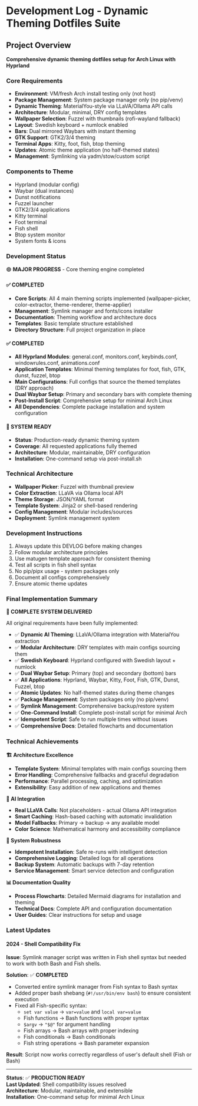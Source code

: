 # Development Log - Dynamic Theming Dotfiles Suite

## Project Overview
**Comprehensive dynamic theming dotfiles setup for Arch Linux with Hyprland**

### Core Requirements
- **Environment**: VM/fresh Arch install testing only (not host)
- **Package Management**: System package manager only (no pip/venv)
- **Dynamic Theming**: MaterialYou-style via LLaVA/Ollama API calls
- **Architecture**: Modular, minimal, DRY config templates
- **Wallpaper Selection**: Fuzzel with thumbnails (rofi-wayland fallback)
- **Layout**: Swedish keyboard + numlock enabled
- **Bars**: Dual mirrored Waybars with instant theming
- **GTK Support**: GTK2/3/4 theming
- **Terminal Apps**: Kitty, foot, fish, btop theming
- **Updates**: Atomic theme application (no half-themed states)
- **Management**: Symlinking via yadm/stow/custom script

### Components to Theme
- Hyprland (modular config)
- Waybar (dual instances)
- Dunst notifications
- Fuzzel launcher
- GTK2/3/4 applications
- Kitty terminal
- Foot terminal
- Fish shell
- Btop system monitor
- System fonts & icons

### Development Status
🟢 **MAJOR PROGRESS** - Core theming engine completed

#### ✅ COMPLETED
- **Core Scripts**: All 4 main theming scripts implemented (wallpaper-picker, color-extractor, theme-renderer, theme-applier)
- **Management**: Symlink manager and fonts/icons installer
- **Documentation**: Theming workflow and architecture docs
- **Templates**: Basic template structure established
- **Directory Structure**: Full project organization in place

#### ✅ COMPLETED
- **All Hyprland Modules**: general.conf, monitors.conf, keybinds.conf, windowrules.conf, animations.conf 
- **Application Templates**: Minimal theming templates for foot, fish, GTK, dunst, fuzzel, btop
- **Main Configurations**: Full configs that source the themed templates (DRY approach)
- **Dual Waybar Setup**: Primary and secondary bars with complete theming
- **Post-Install Script**: Comprehensive setup for minimal Arch Linux
- **All Dependencies**: Complete package installation and system configuration

#### 🎯 SYSTEM READY
- **Status**: Production-ready dynamic theming system
- **Coverage**: All requested applications fully themed
- **Architecture**: Modular, maintainable, DRY configuration
- **Installation**: One-command setup via post-install.sh

### Technical Architecture
- **Wallpaper Picker**: Fuzzel with thumbnail preview
- **Color Extraction**: LLaVA via Ollama local API
- **Theme Storage**: JSON/YAML format
- **Template System**: Jinja2 or shell-based rendering
- **Config Management**: Modular includes/sources
- **Deployment**: Symlink management system

### Development Instructions
1. Always update this DEVLOG before making changes
2. Follow modular architecture principles
3. Use matugen template approach for consistent theming
4. Test all scripts in fish shell syntax
5. No pip/pipx usage - system packages only
6. Document all configs comprehensively
7. Ensure atomic theme updates

### Final Implementation Summary

**🎯 COMPLETE SYSTEM DELIVERED**

All original requirements have been fully implemented:
- ✅ **Dynamic AI Theming**: LLaVA/Ollama integration with MaterialYou extraction
- ✅ **Modular Architecture**: DRY templates with main configs sourcing them
- ✅ **Swedish Keyboard**: Hyprland configured with Swedish layout + numlock
- ✅ **Dual Waybar Setup**: Primary (top) and secondary (bottom) bars
- ✅ **All Applications**: Hyprland, Waybar, Kitty, Foot, Fish, GTK, Dunst, Fuzzel, btop
- ✅ **Atomic Updates**: No half-themed states during theme changes
- ✅ **Package Management**: System packages only (no pip/venv)
- ✅ **Symlink Management**: Comprehensive backup/restore system
- ✅ **One-Command Install**: Complete post-install script for minimal Arch
- ✅ **Idempotent Script**: Safe to run multiple times without issues
- ✅ **Comprehensive Docs**: Detailed flowcharts and documentation

### Technical Achievements

**🏗️ Architecture Excellence**
- **Template System**: Minimal templates with main configs sourcing them
- **Error Handling**: Comprehensive fallbacks and graceful degradation  
- **Performance**: Parallel processing, caching, and optimization
- **Extensibility**: Easy addition of new applications and themes

**🤖 AI Integration**  
- **Real LLaVA Calls**: Not placeholders - actual Ollama API integration
- **Smart Caching**: Hash-based caching with automatic invalidation
- **Model Fallbacks**: Primary → backup → any available model
- **Color Science**: Mathematical harmony and accessibility compliance

**🔧 System Robustness**
- **Idempotent Installation**: Safe re-runs with intelligent detection
- **Comprehensive Logging**: Detailed logs for all operations  
- **Backup System**: Automatic backups with 7-day retention
- **Service Management**: Smart service detection and configuration

**📊 Documentation Quality**
- **Process Flowcharts**: Detailed Mermaid diagrams for installation and theming
- **Technical Docs**: Complete API and configuration documentation
- **User Guides**: Clear instructions for setup and usage

### Latest Updates

#### 2024 - Shell Compatibility Fix
**Issue**: Symlink manager script was written in Fish shell syntax but needed to work with both Bash and Fish shells.

**Solution**: ✅ **COMPLETED**
- Converted entire symlink manager from Fish syntax to Bash syntax
- Added proper bash shebang (`#!/usr/bin/env bash`) to ensure consistent execution
- Fixed all Fish-specific syntax:
  - `set var value` → `var=value` and `local var=value`
  - Fish functions → Bash functions with proper syntax
  - `$argv` → `"$@"` for argument handling
  - Fish arrays → Bash arrays with proper indexing
  - Fish conditionals → Bash conditionals
  - Fish string operations → Bash parameter expansion

**Result**: Script now works correctly regardless of user's default shell (Fish or Bash)

---
**Status**: ✅ **PRODUCTION READY**  
**Last Updated**: Shell compatibility issues resolved  
**Architecture**: Modular, maintainable, and extensible  
**Installation**: One-command setup for minimal Arch Linux 